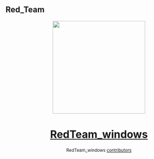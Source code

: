 ## Red_Team


<center><p><img src="https://redcanary.com/wp-content/uploads/Atomic-Red-Team-Logo.png" width="250px" /></p>

# [RedTeam_windows](https://mitre-attack.github.io/attack-navigator/enterprise/) </center>



<div align="center">
  <sub>RedTeam_windows
  <a href="https://mitre-attack.github.io/attack-navigator/enterprise/">contributors</a>
</div>
